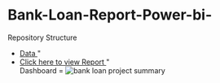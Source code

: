# Bank-Loan-Report-Power-bi-
Repository Structure
- <a href= "https://github.com/surajkambli/Bank-Loan-Report-Power-bi-/blob/main/financial_loan.csv" > Data </a>" <br />
- <a href= "https://app.powerbi.com/groups/me/reports/beec656b-0907-41a7-913e-e65f2a2e72fe/ae950f3706f2829b0861?experience=power-bi" > Click here to view Report </a>" <br />
Dashboard = ![bank loan project summary](https://github.com/user-attachments/assets/24125df4-fadf-4400-9ba9-621fc386805c)


